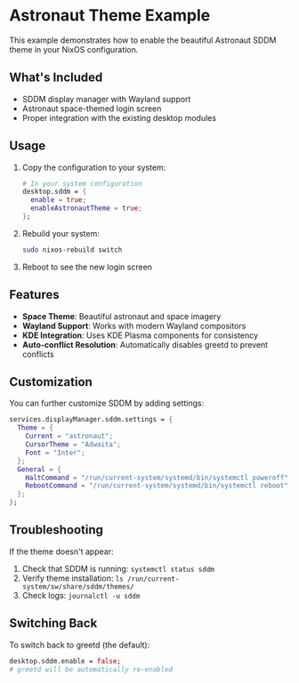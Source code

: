 # Astronaut Theme Example

This example demonstrates how to enable the beautiful Astronaut SDDM theme in your NixOS configuration.

## What's Included

- SDDM display manager with Wayland support
- Astronaut space-themed login screen
- Proper integration with the existing desktop modules

## Usage

1. Copy the configuration to your system:
   ```nix
   # In your system configuration
   desktop.sddm = {
     enable = true;
     enableAstronautTheme = true;
   };
   ```

2. Rebuild your system:
   ```bash
   sudo nixos-rebuild switch
   ```

3. Reboot to see the new login screen

## Features

- **Space Theme**: Beautiful astronaut and space imagery
- **Wayland Support**: Works with modern Wayland compositors
- **KDE Integration**: Uses KDE Plasma components for consistency
- **Auto-conflict Resolution**: Automatically disables greetd to prevent conflicts

## Customization

You can further customize SDDM by adding settings:

```nix
services.displayManager.sddm.settings = {
  Theme = {
    Current = "astronaut";
    CursorTheme = "Adwaita";
    Font = "Inter";
  };
  General = {
    HaltCommand = "/run/current-system/systemd/bin/systemctl poweroff";
    RebootCommand = "/run/current-system/systemd/bin/systemctl reboot";
  };
};
```

## Troubleshooting

If the theme doesn't appear:

1. Check that SDDM is running: `systemctl status sddm`
2. Verify theme installation: `ls /run/current-system/sw/share/sddm/themes/`
3. Check logs: `journalctl -u sddm`

## Switching Back

To switch back to greetd (the default):

```nix
desktop.sddm.enable = false;
# greetd will be automatically re-enabled
```
